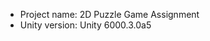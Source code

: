 <!-- UNITY CODE ASSIST INSTRUCTIONS START -->
- Project name: 2D Puzzle Game Assignment
- Unity version: Unity 6000.3.0a5
<!-- UNITY CODE ASSIST INSTRUCTIONS END -->